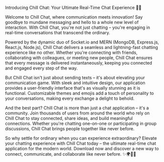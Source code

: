 Introducing Chill Chat: Your Ultimate Real-Time Chat Experience 🚀🌟

Welcome to Chill Chat, where communication meets innovation! Say goodbye to mundane messaging and hello to a whole new level of interaction. With Chill Chat, you're not just chatting – you're engaging in real-time conversations that transcend the ordinary.

Powered by the dynamic duo of Socket.io and MERN (MongoDB, Express.js, React.js, Node.js), Chill Chat delivers a seamless and lightning-fast chatting experience like no other. Whether you're connecting with friends, collaborating with colleagues, or meeting new people, Chill Chat ensures that every message is delivered instantaneously, keeping you connected and engaged every step of the way.

But Chill Chat isn't just about sending texts – it's about elevating your communication game. With sleek and intuitive design, our application provides a user-friendly interface that's as visually stunning as it is functional. Customizable themes and emojis add a touch of personality to your conversations, making every exchange a delight to behold.

And the best part? Chill Chat is more than just a chat application – it's a community. Join thousands of users from around the world who rely on Chill Chat to stay connected, share ideas, and build meaningful connections. Whether you're chatting one-on-one or participating in group discussions, Chill Chat brings people together like never before.

So why settle for ordinary when you can experience extraordinary? Elevate your chatting experience with Chill Chat today – the ultimate real-time chat application for the modern world. Download now and discover a new way to connect, communicate, and collaborate like never before. ✨🌍📱🎉

